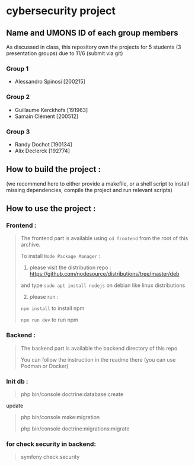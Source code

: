 # cybersecurity project

## Name and UMONS ID of each group members

As discussed in class, this repository own the projects for 5 students (3 presentation groups)
due to 11/6 (submit via git)

### Group 1
- Alessandro Spinosi [200215]

### Group 2
- Guillaume Kerckhofs [191963]
- Samain Clément [200512]

### Group 3
- Randy Dochot [190134]
- Alix Declerck [192774]

## How to build the project :
(we recommend here to either provide a makefile,
or a shell script to install missing dependencies, compile the project and run relevant
scripts)

## How to use the project :

### Frontend :

>  The frontend part is available using `cd frontend` from the root of this archive.
> 
> To install `Node Package Manager` : 
>
> 1. please visit the distribution repo : https://github.com/nodesource/distributions/tree/master/deb
> 
>   and type `sudo apt install nodejs` on debian like linux distributions
>
> 2. please run : 
> 
>   `npm install` to install npm
> 
>   `npm run dev` to run npm
>

### Backend :

>  The backend part is available the backend directory of this repo
> 
> You can follow the instruction in the readme there (you can use Podman or Docker)

### Init db :

>  php bin/console doctrine:database:create 
>
update
>  php bin/console make:migration 
>
>  php bin/console doctrine:migrations:migrate


### for check security in backend:

> symfony check:security

